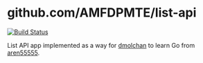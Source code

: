 # github.com/AMFDPMTE/list-api

[![Build Status](https://travis-ci.org/AMFDPMTE/list-api.svg?branch=master)](https://travis-ci.org/AMFDPMTE/list-api)

List API app implemented as a way for [dmolchan](https://github.com/dmolchan) to learn Go from [aren55555](https://github.com/aren55555).
